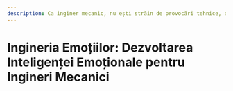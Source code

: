 ```yaml
---
description: Ca inginer mecanic, nu ești străin de provocări tehnice, dar știi că intelectul emoțional poate fi la fel de crucial pentru succesul tău? Acest curs vă va ajuta să dezvoltați abilitățile pentru a recunoaște și a gestiona emoțiile, precum și cele ale colegilor și clienților dvs. Învățați să construiți relații mai puternice, să comunicați mai eficient și să navigați situații complexe tehnice și interpersonale cu încredere și empatie.
---
```


# Ingineria Emoțiilor: Dezvoltarea Inteligenței Emoționale pentru Ingineri Mecanici